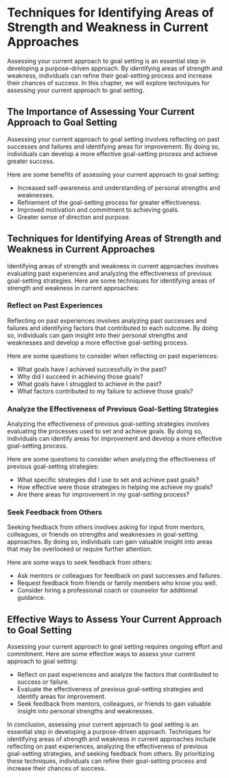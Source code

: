 Techniques for Identifying Areas of Strength and Weakness in Current Approaches
===========================================================================================================================================

Assessing your current approach to goal setting is an essential step in developing a purpose-driven approach. By identifying areas of strength and weakness, individuals can refine their goal-setting process and increase their chances of success. In this chapter, we will explore techniques for assessing your current approach to goal setting.

The Importance of Assessing Your Current Approach to Goal Setting
-----------------------------------------------------------------

Assessing your current approach to goal setting involves reflecting on past successes and failures and identifying areas for improvement. By doing so, individuals can develop a more effective goal-setting process and achieve greater success.

Here are some benefits of assessing your current approach to goal setting:

* Increased self-awareness and understanding of personal strengths and weaknesses.
* Refinement of the goal-setting process for greater effectiveness.
* Improved motivation and commitment to achieving goals.
* Greater sense of direction and purpose.

Techniques for Identifying Areas of Strength and Weakness in Current Approaches
-------------------------------------------------------------------------------

Identifying areas of strength and weakness in current approaches involves evaluating past experiences and analyzing the effectiveness of previous goal-setting strategies. Here are some techniques for identifying areas of strength and weakness in current approaches:

### Reflect on Past Experiences

Reflecting on past experiences involves analyzing past successes and failures and identifying factors that contributed to each outcome. By doing so, individuals can gain insight into their personal strengths and weaknesses and develop a more effective goal-setting process.

Here are some questions to consider when reflecting on past experiences:

* What goals have I achieved successfully in the past?
* Why did I succeed in achieving those goals?
* What goals have I struggled to achieve in the past?
* What factors contributed to my failure to achieve those goals?

### Analyze the Effectiveness of Previous Goal-Setting Strategies

Analyzing the effectiveness of previous goal-setting strategies involves evaluating the processes used to set and achieve goals. By doing so, individuals can identify areas for improvement and develop a more effective goal-setting process.

Here are some questions to consider when analyzing the effectiveness of previous goal-setting strategies:

* What specific strategies did I use to set and achieve past goals?
* How effective were those strategies in helping me achieve my goals?
* Are there areas for improvement in my goal-setting process?

### Seek Feedback from Others

Seeking feedback from others involves asking for input from mentors, colleagues, or friends on strengths and weaknesses in goal-setting approaches. By doing so, individuals can gain valuable insight into areas that may be overlooked or require further attention.

Here are some ways to seek feedback from others:

* Ask mentors or colleagues for feedback on past successes and failures.
* Request feedback from friends or family members who know you well.
* Consider hiring a professional coach or counselor for additional guidance.

Effective Ways to Assess Your Current Approach to Goal Setting
--------------------------------------------------------------

Assessing your current approach to goal setting requires ongoing effort and commitment. Here are some effective ways to assess your current approach to goal setting:

* Reflect on past experiences and analyze the factors that contributed to success or failure.
* Evaluate the effectiveness of previous goal-setting strategies and identify areas for improvement.
* Seek feedback from mentors, colleagues, or friends to gain valuable insight into personal strengths and weaknesses.

In conclusion, assessing your current approach to goal setting is an essential step in developing a purpose-driven approach. Techniques for identifying areas of strength and weakness in current approaches include reflecting on past experiences, analyzing the effectiveness of previous goal-setting strategies, and seeking feedback from others. By prioritizing these techniques, individuals can refine their goal-setting process and increase their chances of success.
